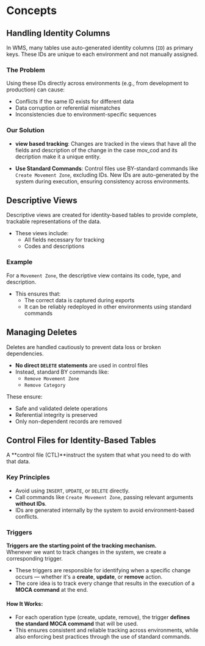 # Concepts

## Handling Identity Columns

In WMS, many tables use auto-generated identity columns (`ID`) as primary keys. These IDs are unique to each environment and not manually assigned.

### The Problem

Using these IDs directly across environments (e.g., from development to production) can cause:

- Conflicts if the same ID exists for different data
- Data corruption or referential mismatches
- Inconsistencies due to environment-specific sequences

### Our Solution

- **view based tracking**: Changes are tracked in the views that have all the fields and description of the change in the case mov_cod and its decription make it a unique entity.

- **Use Standard Commands**: Control files use BY-standard commands like `Create Movement Zone`, excluding IDs. New IDs are auto-generated by the system during execution, ensuring consistency across environments.



## Descriptive Views

Descriptive views are created for identity-based tables to provide complete, trackable representations of the data.

- These views include:
  - All fields necessary for tracking
  - Codes and descriptions 

### Example

For a `Movement Zone`, the descriptive view contains its code, type, and description.

- This ensures that:
  - The correct data is captured during exports
  - It can be reliably redeployed in other environments using standard commands



## Managing Deletes

Deletes are handled cautiously to prevent data loss or broken dependencies.

- **No direct `DELETE` statements** are used in control files
- Instead, standard BY commands like:
  - `Remove Movement Zone`
  - `Remove Category`

These ensure:

- Safe and validated delete operations
- Referential integrity is preserved
- Only non-dependent records are removed



## Control Files for Identity-Based Tables

A **control file (CTL)**instruct the system that what you need to do with that data.

### Key Principles

- Avoid using `INSERT`, `UPDATE`, or `DELETE` directly.
- Call commands like `Create Movement Zone`, passing relevant arguments **without IDs**.
- IDs are generated internally by the system to avoid environment-based conflicts.

### Triggers

**Triggers are the starting point of the tracking mechanism.**  
Whenever we want to track changes in the system, we create a corresponding trigger.

- These triggers are responsible for identifying when a specific change occurs — whether it's a **create**, **update**, or **remove** action.
- The core idea is to track every change that results in the execution of a **MOCA command** at the end.

#### How It Works:
- For each operation type (create, update, remove), the trigger **defines the standard MOCA command** that will be used.
- This ensures consistent and reliable tracking across environments, while also enforcing best practices through the use of standard commands.

